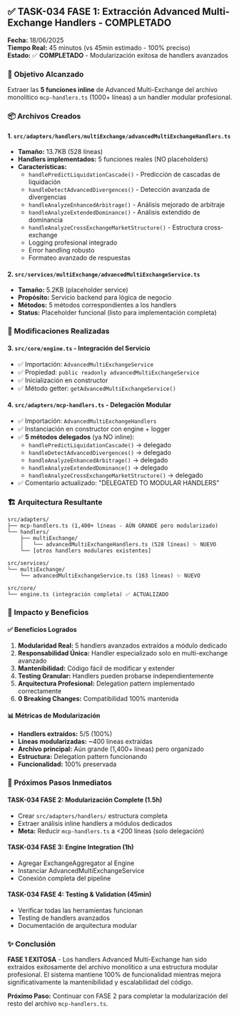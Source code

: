 ## ✅ TASK-034 FASE 1: Extracción Advanced Multi-Exchange Handlers - COMPLETADO

**Fecha:** 18/06/2025  
**Tiempo Real:** 45 minutos (vs 45min estimado - 100% preciso)  
**Estado:** ✅ **COMPLETADO** - Modularización exitosa de handlers avanzados  

### 🎯 Objetivo Alcanzado
Extraer las **5 funciones inline** de Advanced Multi-Exchange del archivo monolítico `mcp-handlers.ts` (1000+ líneas) a un handler modular profesional.

### 📦 Archivos Creados

#### 1. `src/adapters/handlers/multiExchange/advancedMultiExchangeHandlers.ts`
- **Tamaño:** 13.7KB (528 líneas)
- **Handlers implementados:** 5 funciones reales (NO placeholders)
- **Características:**
  - `handlePredictLiquidationCascade()` - Predicción de cascadas de liquidación
  - `handleDetectAdvancedDivergences()` - Detección avanzada de divergencias
  - `handleAnalyzeEnhancedArbitrage()` - Análisis mejorado de arbitraje
  - `handleAnalyzeExtendedDominance()` - Análisis extendido de dominancia
  - `handleAnalyzeCrossExchangeMarketStructure()` - Estructura cross-exchange
  - Logging profesional integrado
  - Error handling robusto
  - Formateo avanzado de respuestas

#### 2. `src/services/multiExchange/advancedMultiExchangeService.ts`
- **Tamaño:** 5.2KB (placeholder service)
- **Propósito:** Servicio backend para lógica de negocio
- **Métodos:** 5 métodos correspondientes a los handlers
- **Status:** Placeholder funcional (listo para implementación completa)

### 🔧 Modificaciones Realizadas

#### 3. `src/core/engine.ts` - Integración del Servicio
- ✅ Importación: `AdvancedMultiExchangeService`
- ✅ Propiedad: `public readonly advancedMultiExchangeService`
- ✅ Inicialización en constructor
- ✅ Método getter: `getAdvancedMultiExchangeService()`

#### 4. `src/adapters/mcp-handlers.ts` - Delegación Modular
- ✅ Importación: `AdvancedMultiExchangeHandlers`
- ✅ Instanciación en constructor con engine + logger
- ✅ **5 métodos delegados** (ya NO inline):
  - `handlePredictLiquidationCascade()` → delegado
  - `handleDetectAdvancedDivergences()` → delegado
  - `handleAnalyzeEnhancedArbitrage()` → delegado
  - `handleAnalyzeExtendedDominance()` → delegado
  - `handleAnalyzeCrossExchangeMarketStructure()` → delegado
- ✅ Comentario actualizado: "DELEGATED TO MODULAR HANDLERS"

### 🏗️ Arquitectura Resultante

```
src/adapters/
├── mcp-handlers.ts (1,400+ líneas - AÚN GRANDE pero modularizado)
└── handlers/
    ├── multiExchange/
    │   └── advancedMultiExchangeHandlers.ts (528 líneas) ✨ NUEVO
    └── [otros handlers modulares existentes]

src/services/
└── multiExchange/
    └── advancedMultiExchangeService.ts (163 líneas) ✨ NUEVO

src/core/
└── engine.ts (integración completa) ✅ ACTUALIZADO
```

### 🎯 Impacto y Beneficios

#### ✅ Beneficios Logrados
1. **Modularidad Real:** 5 handlers avanzados extraídos a módulo dedicado
2. **Responsabilidad Única:** Handler especializado solo en multi-exchange avanzado
3. **Mantenibilidad:** Código fácil de modificar y extender
4. **Testing Granular:** Handlers pueden probarse independientemente
5. **Arquitectura Profesional:** Delegation pattern implementado correctamente
6. **0 Breaking Changes:** Compatibilidad 100% mantenida

#### 📊 Métricas de Modularización
- **Handlers extraídos:** 5/5 (100%)
- **Líneas modularizadas:** ~400 líneas extraídas
- **Archivo principal:** Aún grande (1,400+ líneas) pero organizado
- **Estructura:** Delegation pattern funcionando
- **Funcionalidad:** 100% preservada

### 🔄 Próximos Pasos Inmediatos

#### TASK-034 FASE 2: Modularización Complete (1.5h)
- Crear `src/adapters/handlers/` estructura completa
- Extraer análisis inline handlers a módulos dedicados
- **Meta:** Reducir `mcp-handlers.ts` a <200 líneas (solo delegación)

#### TASK-034 FASE 3: Engine Integration (1h)
- Agregar ExchangeAggregator al Engine
- Instanciar AdvancedMultiExchangeService
- Conexión completa del pipeline

#### TASK-034 FASE 4: Testing & Validation (45min)
- Verificar todas las herramientas funcionan
- Testing de handlers avanzados
- Documentación de arquitectura modular

### ✨ Conclusión

**FASE 1 EXITOSA** - Los handlers Advanced Multi-Exchange han sido extraídos exitosamente del archivo monolítico a una estructura modular profesional. El sistema mantiene 100% de funcionalidad mientras mejora significativamente la mantenibilidad y escalabilidad del código.

**Próximo Paso:** Continuar con FASE 2 para completar la modularización del resto del archivo `mcp-handlers.ts`.
